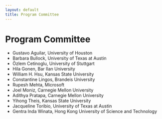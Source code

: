 ```yaml
---
layout: default
title: Program Committee
---
```


# Program Committee

- Gustavo Aguilar, University of Houston
- Barbara Bullock,  University of Texas at Austin
- Özlem Cetinoglu, University of Stuttgart
- Hila Gonen, Bar Ilan University
- William H. Hsu, Kansas State University
- Constantine Lingos, Brandeis University
- Rupesh Mehta, Microsoft 
- Joel Moniz, Carnegie Mellon University
- Adithya Pratapa, Carnegie Mellon University
- Yihong Theis, Kansas State University
- Jacqueline Toribio, University of Texas at Austin
- Gentra Inda Winata, Hong Kong University of Science and Technology
